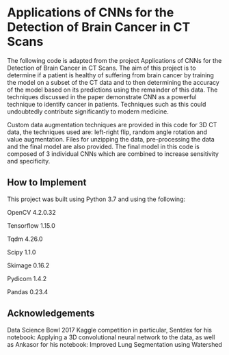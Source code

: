 # Applications of CNNs for the Detection of Brain Cancer in CT Scans

The following code is adapted from the project Applications of CNNs for the Detection of Brain Cancer in CT Scans. The aim of this project is to determine if a patient is healthy of suffering from brain cancer by training the model on a subset of the CT data and to then determining the accuracy of the model based on its predictions using the remainder of this data. The techniques discussed in the paper demonstrate CNN as a powerful technique to identify cancer in patients. Techniques such as this could undoubtedly contribute significantly to modern medicine.

Custom data augmentation techniques are provided in this code for 3D CT data, the techniques used are: left-right flip, random angle rotation and value augmentation. Files for unzipping the data, pre-processing the data and the final model are also provided. The final model in this code is composed of 3 individual CNNs which are combined to increase sensitivity and specificity.

## How to Implement

This project was built using Python 3.7 and using the following:

OpenCV 4.2.0.32

Tensorflow 1.15.0

Tqdm 4.26.0

Scipy 1.1.0

Skimage 0.16.2

Pydicom 1.4.2

Pandas 0.23.4

## Acknowledgements

Data Science Bowl 2017 Kaggle competition in particular, Sentdex for his notebook: Applying a 3D convolutional neural network to the data, as well as Ankasor for his notebook: Improved Lung Segmentation using Watershed
